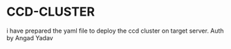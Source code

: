 # CCD-CLUSTER
i have prepared the yaml file to deploy the ccd cluster on target server. 
Auth by Angad Yadav